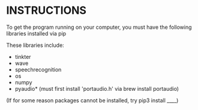 # INSTRUCTIONS
To get the program running on your computer, 
you must have the following libraries installed via pip

These libraries include:
* tinkter
* wave
* speechrecognition
* os
* numpy
* pyaudio* (must first install 'portaudio.h' via brew install portaudio)

(If for some reason packages cannot be installed, try pip3 install ____)

